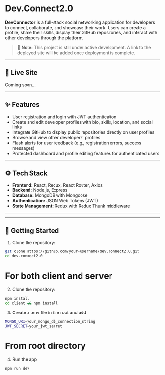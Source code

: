 # Dev.Connect2.0

**DevConnector** is a full-stack social networking application for developers to connect, collaborate, and showcase their work. Users can create a profile, share their skills, display their GitHub repositories, and interact with other developers through the platform.

> 🚧 **Note:** This project is still under active development. A link to the deployed site will be added once deployment is complete.

---

## 🔗 Live Site

Coming soon...

---

## ✨ Features

- User registration and login with JWT authentication
- Create and edit developer profiles with bio, skills, location, and social links
- Integrate GitHub to display public repositories directly on user profiles
- Browse and view other developers' profiles
- Flash alerts for user feedback (e.g., registration errors, success messages)
- Protected dashboard and profile editing features for authenticated users

---

## ⚙️ Tech Stack

- **Frontend:** React, Redux, React Router, Axios
- **Backend:** Node.js, Express
- **Database:** MongoDB with Mongoose
- **Authentication:** JSON Web Tokens (JWT)
- **State Management:** Redux with Redux Thunk middleware

---


---

## 🚀 Getting Started

1. Clone the repository:

```bash
git clone https://github.com/your-username/dev.connect2.0.git
cd dev.connect2.0
```

# For both client and server
2. Clone the repository:
```bash
npm install
cd client && npm install
```

3. Create a .env file in the root and add
```bash
MONGO_URI=your_mongo_db_connection_string
JWT_SECRET=your_jwt_secret
```

# From root directory
4. Run the app
```bash
npm run dev
```


